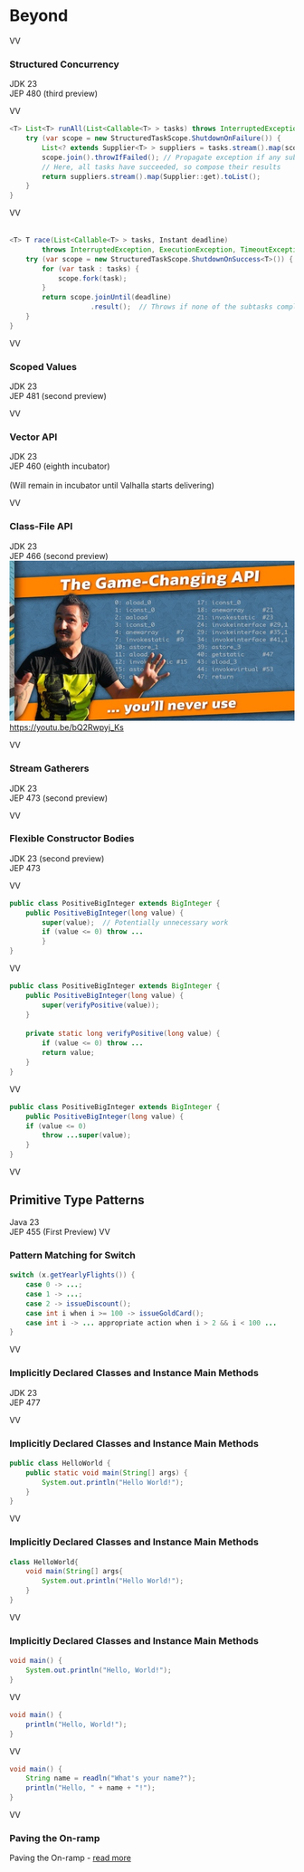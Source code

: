 # Beyond

VV

### Structured Concurrency

JDK 23  <br/>
JEP 480 (third preview)

VV


```java
<T> List<T> runAll(List<Callable<T> > tasks) throws InterruptedException, ExecutionException { 
	try (var scope = new StructuredTaskScope.ShutdownOnFailure()) {
		List<? extends Supplier<T> > suppliers = tasks.stream().map(scope::fork).toList();
		scope.join().throwIfFailed(); // Propagate exception if any subtask fails
		// Here, all tasks have succeeded, so compose their results
		return suppliers.stream().map(Supplier::get).toList();
	}
}
```

VV

```java

<T> T race(List<Callable<T> > tasks, Instant deadline) 
        throws InterruptedException, ExecutionException, TimeoutException {
    try (var scope = new StructuredTaskScope.ShutdownOnSuccess<T>()) {
        for (var task : tasks) {
            scope.fork(task);
        }
        return scope.joinUntil(deadline)
                    .result();  // Throws if none of the subtasks completed successfully
    }
}
```
VV

### Scoped Values

JDK 23  <br/>
JEP 481 (second preview)

VV

### Vector API

JDK 23 <br/>
JEP 460 (eighth incubator) <br/>
<br/>
(Will remain in incubator until Valhalla starts delivering)


VV

### Class-File API

JDK 23 <br/>
JEP 466 (second preview)
<br/>
![](images/class-file-api.jpg)
<br/>
https://youtu.be/bQ2Rwpyj_Ks

VV

### Stream Gatherers 

JDK 23 <br/>
JEP 473 (second preview)

VV


### Flexible Constructor Bodies

JDK 23 (second preview) <br/>
JEP 473

VV

```java
public class PositiveBigInteger extends BigInteger {
	public PositiveBigInteger(long value) {
		super(value);  // Potentially unnecessary work
		if (value <= 0) throw ...
		}
}
```

VV

```java
public class PositiveBigInteger extends BigInteger {
    public PositiveBigInteger(long value) {
        super(verifyPositive(value));
    }

    private static long verifyPositive(long value) {
        if (value <= 0) throw ...
        return value;
    }
}
```
VV


```java
public class PositiveBigInteger extends BigInteger {
	public PositiveBigInteger(long value) {
	if (value <= 0)
		throw ...super(value);
	}
}
```
VV

## Primitive Type Patterns

Java 23<br/>
JEP 455 (First Preview)
VV

### Pattern Matching for Switch

```java
switch (x.getYearlyFlights()) {
    case 0 -> ...;
    case 1 -> ...;
    case 2 -> issueDiscount();
    case int i when i >= 100 -> issueGoldCard();
    case int i -> ... appropriate action when i > 2 && i < 100 ...
}
```
VV

### Implicitly Declared Classes and Instance Main Methods 

JDK 23 <br/>
JEP 477

VV

### Implicitly Declared Classes and Instance Main Methods

```java
public class HelloWorld {
	public static void main(String[] args) {
		System.out.println("Hello World!");
	}
}
```

VV


### Implicitly Declared Classes and Instance Main Methods

```java
class HelloWorld{
	void main(String[] args{
		System.out.println("Hello World!");
	}
}
```

VV

### Implicitly Declared Classes and Instance Main Methods

```java
void main() {
    System.out.println("Hello, World!");
}
```

VV

```java
void main() {
    println("Hello, World!");
}
```

VV

```java
void main() {
	String name = readln("What's your name?");
    println("Hello, " + name + "!");
}
```

VV

### Paving the On-ramp


Paving the On-ramp - [read more](https://openjdk.org/projects/amber/design-notes/on-ramp)
